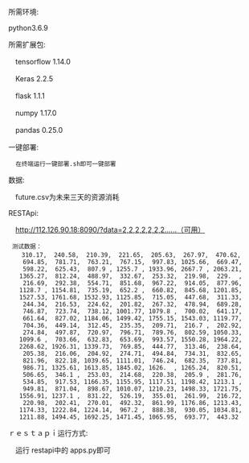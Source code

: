 所需环境:

 python3.6.9

所需扩展包:

　tensorflow                    1.14.0   

　Keras                             2.2.5   

　flask                               1.1.1

　numpy                         1.17.0         

　pandas                            0.25.0

 一键部署:
      
      在终端运行一键部署.sh即可一键部署

数据:

　future.csv为未来三天的资源消耗
 

RESTApi:

　http://112.126.90.18:8090/?data=2,2,2,2,2,2,2......（可用）
 
     测试数据：
     　 310.17,  240.58,  210.39,  221.65,  205.63,  267.97,  470.62,
        694.85,  781.71,  763.21,  767.15,  997.83, 1025.66,  669.47,
        598.22,  625.43,  807.9 , 1255.7 , 1933.96, 2667.7 , 2063.21,
       1365.27,  812.24,  488.97,  332.67,  253.32,  219.98,  229.  ,
        216.69,  292.38,  554.71,  851.68,  967.22,  914.05,  877.96,
       1128.7 , 1154.81,  735.19,  652.2 ,  660.82,  845.68, 1201.85,
       1527.53, 1761.68, 1532.93, 1125.85,  715.05,  447.68,  311.33,
        244.34,  216.53,  224.62,  201.82,  267.32,  478.94,  689.28,
        746.87,  723.74,  738.12, 1001.77, 1079.8 ,  700.02,  641.17,
        661.64,  827.02, 1184.06, 1499.42, 1755.15, 1543.03, 1119.77,
        704.36,  449.14,  312.45,  235.35,  209.71,  216.7 ,  202.92,
        274.84,  497.87,  720.97,  796.71,  789.76,  802.59, 1050.33,
       1099.6 ,  703.66,  632.83,  653.69,  993.57, 1550.28, 1964.22,
       2268.62, 1926.31, 1339.73,  769.85,  444.77,  313.46,  238.64,
        205.38,  216.06,  204.92,  274.71,  494.84,  734.31,  832.65,
        821.96,  822.18, 1039.65, 1111.01,  746.24,  682.35,  737.81,
        986.71, 1325.61, 1613.85, 1845.02, 1626.  , 1265.24,  820.51,
        506.65,  346.1 ,  253.03,  214.68,  220.38,  205.9 ,  281.76,
        534.85,  917.53, 1166.35, 1155.95, 1117.51, 1198.42, 1213.1 ,
        949.81,  871.04,  898.67, 1010.07, 1210.23, 1498.33, 1721.75,
       1556.91, 1237.1 ,  831.22,  526.19,  355.01,  261.99,  216.72,
        220.98,  202.41,  270.01,  492.32,  861.99, 1176.86, 1213.43,
       1174.33, 1222.84, 1224.14,  967.2 ,  888.38,  930.05, 1034.81,
       1211.88, 1494.45, 1692.25, 1471.45, 1065.95,  693.77,  443.32
         

ｒｅｓｔａｐｉ运行方式:

　运行 restapi中的 apps.py即可

